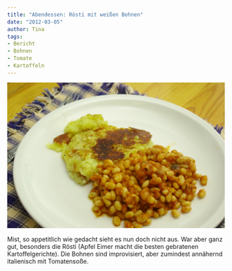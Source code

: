 ```yaml
---
title: "Abendessen: Rösti mit weißen Bohnen"
date: "2012-03-05" 
author: Tina
tags:
- Bericht
- Bohnen
- Tomate
- Kartoffeln
---
```


![](images/imgp8634.jpg)

Mist, so appetitlich wie gedacht sieht es nun doch nicht aus. War aber ganz gut, besonders die Rösti (Apfel Eimer macht die besten gebratenen Kartoffelgerichte). Die Bohnen sind improvisiert, aber zumindest annähernd italienisch mit Tomatensoße.
